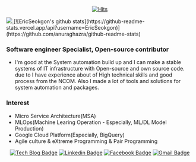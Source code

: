 <div align=center>
  
  [![Hits](https://hits.seeyoufarm.com/api/count/incr/badge.svg?url=https%3A%2F%2Fgithub.com%2Ericseokgon)](https://hits.seeyoufarm.com) 
    
 </div>
 <a href="https://ko-fi.com/ericlee">
    <img src="https://badgen.net/badge/icon/Buy a coffee?icon=kofi&label&color=29ABE0&labelColor=29ABE0" />
  </a>
 [![EricSeokgon's github stats](https://github-readme-stats.vercel.app/api?username=EricSeokgon)](https://github.com/anuraghazra/github-readme-stats)
 
 ### Software engineer Specialist, Open-source contributor
- I'm good at the System automation build up and I can make a stable systems of IT infrastructure with Open-source and own source code. due to I have experience about of High technical skills and good process from the NCOM.
Also I made a lot of tools and solutions for system automation and packages.

### Interest
- Micro Service Architecture(MSA)
- MLOps(Machine Learing Operation - Especially, ML/DL Model Production)
- Google Cloud Platform(Especially, BigQuery)
- Agile culture & eXtreme Programming & Pair Programming

 <div align=center>
  
  [![Tech Blog Badge](http://img.shields.io/badge/-Tech%20blog-FB5BC5?style=flat-square&logo=github&link=https://zzsza.github.io/)](https://hadeslee.tistory.com//)	
  [![Linkedin Badge](https://img.shields.io/badge/-LinkedIn-blue?style=flat-square&logo=Linkedin&logoColor=white&link=https://www.linkedin.com/in/eric-seokgon-lee-312991aa)](https://www.linkedin.com/in/eric-seokgon-lee-312991aa)   [![Facebook Badge](https://img.shields.io/badge/facebook-1877f2?style=flat-square&logo=facebook&logoColor=white&link=https://www.facebook.com/eric.seokgon)](https://www.facebook.com/eric.seokgon)
  [![Gmail Badge](https://img.shields.io/badge/Gmail-d14836?style=flat-square&logo=Gmail&logoColor=white&link=mailto:leesk55@gmail.com)](mailto:leesk55@gmail.com)
 </div>
 
 
